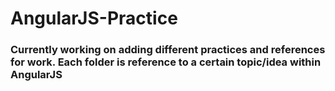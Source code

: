 # AngularJS-Practice

### Currently working on adding different practices and references for work. Each folder is reference to a certain topic/idea within AngularJS
